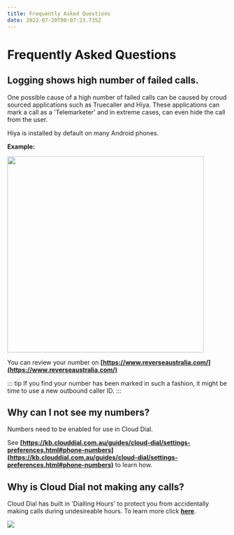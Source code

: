 ```yaml
---
title: Frequently Asked Questions
date: 2022-07-20T00:07:23.735Z
---
```

# Frequently Asked Questions

## Logging shows high number of failed calls.

One possible cause of a high number of failed calls can be caused by croud sourced applications such as Truecaller and Hiya. 
These applications can mark a call as a 'Telemarketer' and in extreme cases, can even hide the call from the user.

Hiya is installed by default on many Android phones.


**Example:**

<img style="width: auto; height: 450px;" src="/images/scam_call.png"> 

You can review your number on **[https://www.reverseaustralia.com/](https://www.reverseaustralia.com/)**

::: tip
If you find your number has been marked in such a fashion, it might be time to use a new outbound caller ID.
:::

## Why can I not see my numbers?

Numbers need to be enabled for use in Cloud Dial. 

See **[https://kb.clouddial.com.au/guides/cloud-dial/settings-preferences.html#phone-numbers](https://kb.clouddial.com.au/guides/cloud-dial/settings-preferences.html#phone-numbers)** to learn how.

## Why is Cloud Dial not making any calls?

Cloud Dial has built in 'Dialling Hours' to protect you from accidentally making calls during undesireable hours.
To learn more click **[here](https://kb.clouddial.com.au/guides/cloud-dial/settings-preferences.html#dialling-hours)**.

![](/images/clouddial_dialling_hours.png)